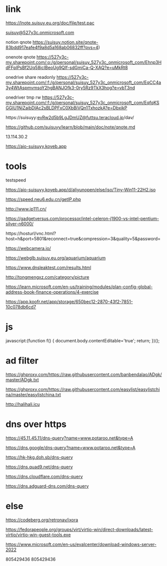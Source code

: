 # link

https://lnote.suisuy.eu.org/doc/file/test.pac


suisuy@527y3c.onmicrosoft.com

notion qnote
https://suisuy.notion.site/qnote-83bdd917eafe4f9a8d5a168ab06832ff?pvs=4)

onenote qnote
https://527y3c-my.sharepoint.com/:o:/g/personal/suisuy_527y3c_onmicrosoft_com/Ehnp3HdFFplPsBf2Uq58icIBeoUg9QIf-sdGmiCa-Q-XAQ?e=uMkRt8

onedrive share readonly 
https://527y3c-my.sharepoint.com/:f:/g/personal/suisuy_527y3c_onmicrosoft_com/EqCC4a3y4WtAspmvmsoY2hgBANJOfk3-0ry5Rz9TkX3hog?e=vbT3nd

onedriver tmp rw
https://527y3c-my.sharepoint.com/:f:/g/personal/suisuy_527y3c_onmicrosoft_com/EqfqKSGGIU1NjZaibDlAc2sBLDPFxC0XbBiVQn1TxhozkA?e=DbxikP


https://suisuyy:evRw2d5b9LgJDmUZ@futtsu.teracloud.jp/dav/


https://github.com/suisuyy/learn/blob/main/doc/note/qnote.md


13.114.30.2

https://aio-suisuyy.koyeb.app








# tools 

testspeed

https://aio-suisuyy.koyeb.app/d/aliyunopen/else/iso/Tiny-Win11-22H2.iso


https://speed.neu6.edu.cn/getIP.php

http://www.ip111.cn/

https://gadgetversus.com/processor/intel-celeron-j1900-vs-intel-pentium-silver-n6000/


https://hosturl/vnc.html?host=h&port=5801&reconnect=true&compression=3&quality=5&password=

https://webcamera.io/

https://webglb.suisuy.eu.org/aquarium/aquarium

https://www.dnsleaktest.com/results.html

http://tongmengxz.com/category/picture

https://learn.microsoft.com/en-us/training/modules/plan-config-global-address-book-finance-operations/4-exercise

https://app.koofr.net/app/storage/650bec12-2870-43f2-7851-10c078db6cd7



# js

javascript:(function f() {  document.body.contentEditable='true';  return;  })();


# ad filter

https://ghproxy.com/https://raw.githubusercontent.com/banbendalao/ADgk/master/ADgk.txt

https://ghproxy.com/https://raw.githubusercontent.com/easylist/easylistchina/master/easylistchina.txt

http://halihali.icu


# dns over https
https://45.11.45.11/dns-query?name=www.potaroo.net&type=A

https://dns.google/dns-query?name=www.potaroo.net&type=A

https://hk-hkg.doh.sb/dns-query

https://dns.quad9.net/dns-query

https://dns.cloudflare.com/dns-query

https://dns.adguard-dns.com/dns-query


# else

https://codeberg.org/retronav/ixora

https://fedorapeople.org/groups/virt/virtio-win/direct-downloads/latest-virtio/virtio-win-guest-tools.exe

https://www.microsoft.com/en-us/evalcenter/download-windows-server-2022

805429436
805429436


























